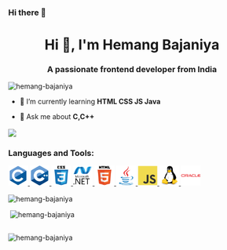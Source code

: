 ### Hi there 👋

<!--
**Hemang-Bajaniya/Hemang-Bajaniya** is a ✨ _special_ ✨ repository because its `README.md` (this file) appears on your GitHub profile.

Here are some ideas to get you started:

- 🔭 I’m currently working on ...
- 🌱 I’m currently learning ...
- 👯 I’m looking to collaborate on ...
- 🤔 I’m looking for help with ...
- 💬 Ask me about ...
- 📫 How to reach me: ...
- 😄 Pronouns: ...
- ⚡ Fun fact: ...
-->
<h1 align="center">Hi 👋, I'm Hemang Bajaniya</h1>
<h3 align="center">A passionate frontend developer from India</h3>

<p align="left"> <img src="https://komarev.com/ghpvc/?username=hemang-bajaniya&label=Profile%20views&color=0e75b6&style=flat" alt="hemang-bajaniya" /> </p>

- 🌱 I’m currently learning **HTML CSS JS Java**

- 💬 Ask me about **C,C++**
</p>

<img align="center" height="300px" src="https://external-content.duckduckgo.com/iu/?u=https%3A%2F%2Fcdn.dribbble.com%2Fusers%2F434606%2Fscreenshots%2F3835250%2Fgame_dev-01_layout.jpg&f=1&nofb=1">

<h3 align="left">Languages and Tools:</h3>
<p align="left"> <a href="https://www.cprogramming.com/" target="_blank" rel="noreferrer"> <img src="https://raw.githubusercontent.com/devicons/devicon/master/icons/c/c-original.svg" alt="c" width="40" height="40"/> </a> <a href="https://www.w3schools.com/cpp/" target="_blank" rel="noreferrer"> <img src="https://raw.githubusercontent.com/devicons/devicon/master/icons/cplusplus/cplusplus-original.svg" alt="cplusplus" width="40" height="40"/> </a> <a href="https://www.w3schools.com/css/" target="_blank" rel="noreferrer"> <img src="https://raw.githubusercontent.com/devicons/devicon/master/icons/css3/css3-original-wordmark.svg" alt="css3" width="40" height="40"/> </a> <a href="https://dotnet.microsoft.com/" target="_blank" rel="noreferrer"> <img src="https://raw.githubusercontent.com/devicons/devicon/master/icons/dot-net/dot-net-original-wordmark.svg" alt="dotnet" width="40" height="40"/> </a> <a href="https://www.w3.org/html/" target="_blank" rel="noreferrer"> <img src="https://raw.githubusercontent.com/devicons/devicon/master/icons/html5/html5-original-wordmark.svg" alt="html5" width="40" height="40"/> </a> <a href="https://www.java.com" target="_blank" rel="noreferrer"> <img src="https://raw.githubusercontent.com/devicons/devicon/master/icons/java/java-original.svg" alt="java" width="40" height="40"/> </a> <a href="https://developer.mozilla.org/en-US/docs/Web/JavaScript" target="_blank" rel="noreferrer"> <img src="https://raw.githubusercontent.com/devicons/devicon/master/icons/javascript/javascript-original.svg" alt="javascript" width="40" height="40"/> </a> <a href="https://www.linux.org/" target="_blank" rel="noreferrer"> <img src="https://raw.githubusercontent.com/devicons/devicon/master/icons/linux/linux-original.svg" alt="linux" width="40" height="40"/> </a> <a href="https://www.oracle.com/" target="_blank" rel="noreferrer"> <img src="https://raw.githubusercontent.com/devicons/devicon/master/icons/oracle/oracle-original.svg" alt="oracle" width="40" height="40"/> </a> </p>

<p><img align="center" src="https://github-readme-stats.vercel.app/api/top-langs?username=hemang-bajaniya&show_icons=true&locale=en&layout=compact" alt="hemang-bajaniya" /></p>

<p>&nbsp;<img align="center" src="https://github-readme-stats.vercel.app/api?username=hemang-bajaniya&show_icons=true&locale=en" alt="hemang-bajaniya"/></p>

<p><img align="center" src="https://github-readme-streak-stats.herokuapp.com/?user=hemang-bajaniya&" alt="hemang-bajaniya" style="margin-top:1rem"/></p>

